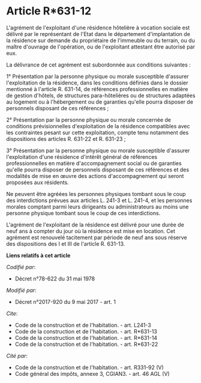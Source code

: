 # Article R*631-12

L'agrément de l'exploitant d'une résidence hôtelière à vocation sociale est délivré par le représentant de l'Etat dans le
département d'implantation de la résidence sur demande du propriétaire de l'immeuble ou du terrain, ou du maître d'ouvrage de
l'opération, ou de l'exploitant attestant être autorisé par eux.

La délivrance de cet agrément est subordonnée aux conditions suivantes :

1° Présentation par la personne physique ou morale susceptible d'assurer l'exploitation de la résidence, dans les conditions
définies dans le dossier mentionné à l'article R. 631-14, de références professionnelles en matière de gestion d'hôtels, de
structures para-hôtelières ou de structures adaptées au logement ou à l'hébergement ou de garanties qu'elle pourra disposer
de personnels disposant de ces références ;

2° Présentation par la personne physique ou morale concernée de conditions prévisionnelles d'exploitation de la résidence
compatibles avec les contraintes pesant sur cette exploitation, compte tenu notamment des dispositions des articles R. 631-22
et R. 631-23 ;

3° Présentation par la personne physique ou morale susceptible d'assurer l'exploitation d'une résidence d'intérêt général de
références professionnelles en matière d'accompagnement social ou de garanties qu'elle pourra disposer de personnels
disposant de ces références et des modalités de mise en œuvre des actions d'accompagnement qui seront proposées aux
résidents.

Ne peuvent être agréées les personnes physiques tombant sous le coup des interdictions prévues aux articles L. 241-3 et L.
241-4, et les personnes morales comptant parmi leurs dirigeants ou administrateurs au moins une personne physique tombant
sous le coup de ces interdictions.

L'agrément de l'exploitant de la résidence est délivré pour une durée de neuf ans à compter du jour où la résidence est mise
en location. Cet agrément est renouvelé tacitement par période de neuf ans sous réserve des dispositions des I et III de
l'article R. 631-13.

**Liens relatifs à cet article**

_Codifié par_:

  - Décret n°78-622 du 31 mai 1978

_Modifié par_:

  - Décret n°2017-920 du 9 mai 2017 - art. 1

_Cite_:

  - Code de la construction et de l'habitation. - art. L241-3
  - Code de la construction et de l'habitation. - art. R*631-13
  - Code de la construction et de l'habitation. - art. R*631-14
  - Code de la construction et de l'habitation. - art. R*631-22

_Cité par_:

  - Code de la construction et de l'habitation. - art. R331-92 (V)
  - Code général des impôts, annexe 3, CGIAN3. - art. 46 AGL (V)

